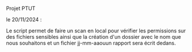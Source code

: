 Projet PTUT 

le 20/11/2024 : 

Le script permet de faire un scan en local pour vérifier les permissions sur des fichiers sensibles ainsi que la création d'un dossier avec le nom que nous souhaitons et un fichier jj-mm-aaouun rapport sera écrit dedans.
